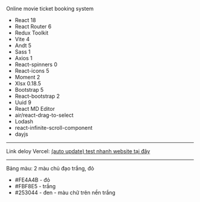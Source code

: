 Online movie ticket booking system
- React 18
- React Router 6
- Redux Toolkit
- Vite 4
- Andt 5
- Sass 1
- Axios 1
- React-spinners 0
- React-icons 5
- Moment 2
- Xlsx 0.18.5
- Bootstrap 5
- React-bootstrap 2
- Uuid 9
- React MD Editor
- air/react-drag-to-select
- Lodash
- react-infinite-scroll-component
- dayjs

---

Link deloy Vercel: [(auto update) test nhanh website tại đây](https://movie-ticket-booking-website-i9gu7bryg-nguyen-xuan-ans-projects.vercel.app/)

---

Bảng màu: 2 màu chủ đạo trắng, đỏ
- #FE4A4B - đỏ
- #FBF8E5 - trắng
- #253044 - đen - màu chữ trên nền trắng